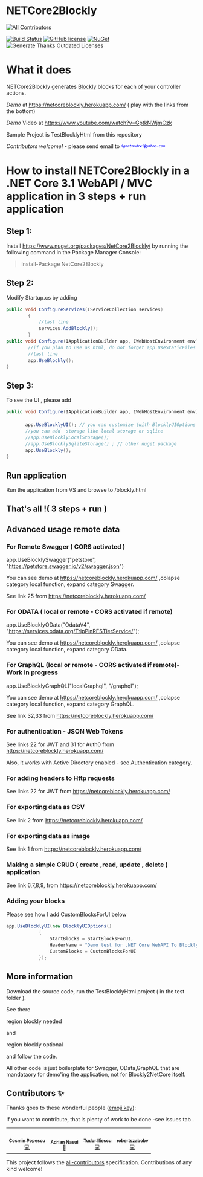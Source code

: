 # NETCore2Blockly

<!-- ALL-CONTRIBUTORS-BADGE:START - Do not remove or modify this section -->
[![All Contributors](https://img.shields.io/badge/all_contributors-4-orange.svg?style=flat-square)](#contributors-)
<!-- ALL-CONTRIBUTORS-BADGE:END -->
[![Build Status](https://dev.azure.com/ignatandrei0674/NETCoreBlockly/_apis/build/status/ignatandrei.NETCoreBlockly?branchName=master)](https://dev.azure.com/ignatandrei0674/NETCoreBlockly/_build?definitionId=9)
[![GitHub license](https://img.shields.io/badge/license-MIT-blue.svg)](https://github.com/ignatandrei/NetCore2Blockly/blob/master/LICENSE)
[![NuGet](https://img.shields.io/nuget/v/NetCore2Blockly.svg)](https://www.nuget.org/packages/NetCore2Blockly)
![Generate Thanks Outdated Licenses](https://github.com/ignatandrei/NETCoreBlockly/workflows/.NET%20Core/badge.svg)

# What it does
NETCore2Blockly generates [Blockly](https://developers.google.com/blockly) blocks for each of your controller actions. 

*Demo* at https://netcoreblockly.herokuapp.com/ ( play with the links from the bottom)

*Demo* Video at https://www.youtube.com/watch?v=GptkNWjmCzk

Sample Project is TestBlocklyHtml from this repository

*Contributors welcome!* - please send email to <img src='email.png' height='10px' title = "please write email from image" alt='email'></img>

# How to install NETCore2Blockly in a .NET Core 3.1  WebAPI / MVC application in 3 steps + run application

## Step 1:
Install https://www.nuget.org/packages/NetCore2Blockly/ by running the following command in the Package Manager Console:
> Install-Package NetCore2Blockly

## Step 2:
Modify Startup.cs by adding
```csharp
public void ConfigureServices(IServiceCollection services)
        {
            //last line
            services.AddBlockly();
        }
public void Configure(IApplicationBuilder app, IWebHostEnvironment env){
        //if you plan to use as html, do not forget app.UseStaticFiles
        //last line
        app.UseBlockly(); 
}
```

## Step 3:

To see the UI , please add
```csharp
public void Configure(IApplicationBuilder app, IWebHostEnvironment env){
       
       app.UseBlocklyUI(); // you can customize (with BlocklyUIOptions argument )header name, start blocks, others... 
       //you can add  storage like local storage or sqlite 
       //app.UseBlocklyLocalStorage();
       //app.UseBlocklySqliteStorage() ; // other nuget package
       app.UseBlockly();
}
```


## Run application

Run the application from VS and browse to  /blockly.html

## That's all !( 3 steps + run )


## Advanced usage remote data


### For Remote Swagger ( CORS activated )

app.UseBlocklySwagger("petstore", "https://petstore.swagger.io/v2/swagger.json")

You can see demo at https://netcoreblockly.herokuapp.com/ ,colapse category local function, expand category Swagger.

See link 25 from https://netcoreblockly.herokuapp.com/ 


### For ODATA ( local or remote - CORS activated if remote)

app.UseBlocklyOData("OdataV4", "https://services.odata.org/TripPinRESTierService/");

You can see demo at https://netcoreblockly.herokuapp.com/ ,colapse category local function, expand category OData.


### For GraphQL (local or remote - CORS activated if remote)- Work In progress

app.UseBlocklyGraphQL("localGraphql", "/graphql");

You can see demo at https://netcoreblockly.herokuapp.com/ ,colapse category local function, expand category GraphQL.

See link 32,33 from https://netcoreblockly.herokuapp.com/ 

### For authentication  - JSON Web Tokens
 
See links 22 for JWT and 31 for Auth0  from https://netcoreblockly.herokuapp.com/ 

Also, it works with Active Directory enabled - see Authentication category.

### For adding headers to Http requests
 
See links 22 for JWT from https://netcoreblockly.herokuapp.com/ 

### For exporting data as CSV

See link 2  from https://netcoreblockly.herokuapp.com/ 

### For exporting data as image

See link 1  from https://netcoreblockly.herokuapp.com/ 

### Making a simple CRUD ( create ,read, update , delete ) application

See link 6,7,8,9,   from https://netcoreblockly.herokuapp.com/ 

### Adding your blocks

Please see how I add  CustomBlocksForUI below

```csharp
app.UseBlocklyUI(new BlocklyUIOptions()
            {
                StartBlocks = StartBlocksForUI,
                HeaderName = "Demo test for .NET Core WebAPI To Blockly ( demo site with Blockly +  swaggers + odata loaded + graphql)",
                CustomBlocks = CustomBlocksForUI
            });
```

## More information

Download the source code, run the TestBlocklyHtml project ( in the test folder ).

See there 

 region blockly needed

and

 region blockly optional 


and follow the code.

All other code is just boilerplate for Swagger, OData,GraphQL that are mandataory for demo'ing the application, not for Blockly2NetCore itself.


## Contributors ✨

Thanks goes to these wonderful people ([emoji key](https://allcontributors.org/docs/en/emoji-key)):

If you want to contribute, that is plenty of work to be done -see issues tab .

<!-- ALL-CONTRIBUTORS-LIST:START - Do not remove or modify this section -->
<!-- prettier-ignore-start -->
<!-- markdownlint-disable -->
<table>
  <tr>
    <td align="center"><a href="http://www.chestiiautomate.ro/"><img src="https://avatars1.githubusercontent.com/u/4983185?v=4" width="100px;" alt=""/><br /><sub><b>Cosmin Popescu</b></sub></a><br /><a href="https://github.com/ignatandrei/NETCoreBlockly/commits?author=cosminpopescu14" title="Code">💻</a></td>
    <td align="center"><a href="https://github.com/adriannasui"><img src="https://avatars3.githubusercontent.com/u/8627433?v=4" width="100px;" alt=""/><br /><sub><b>Adrian Nasui</b></sub></a><br /><a href="https://github.com/ignatandrei/NETCoreBlockly/commits?author=adriannasui" title="Documentation">📖</a></td>
    <td align="center"><a href="https://github.com/tudorgbiliescu"><img src="https://avatars3.githubusercontent.com/u/8693567?v=4" width="100px;" alt=""/><br /><sub><b>Tudor Iliescu</b></sub></a><br /><a href="https://github.com/ignatandrei/NETCoreBlockly/commits?author=tudorgbiliescu" title="Code">💻</a></td>
    <td align="center"><a href="https://github.com/robertszabobv"><img src="https://avatars0.githubusercontent.com/u/9404144?v=4" width="100px;" alt=""/><br /><sub><b>robertszabobv</b></sub></a><br /><a href="https://github.com/ignatandrei/NETCoreBlockly/commits?author=robertszabobv" title="Code">💻</a></td>
  </tr>
</table>

<!-- markdownlint-enable -->
<!-- prettier-ignore-end -->
<!-- ALL-CONTRIBUTORS-LIST:END -->

This project follows the [all-contributors](https://github.com/all-contributors/all-contributors) specification. Contributions of any kind welcome!


